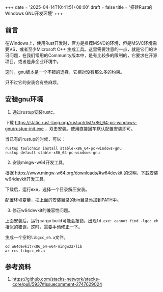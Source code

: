 +++
date = '2025-04-14T10:41:51+08:00'
draft = false
title = '搭建Rust的Windows GNU开发环境'
+++


## 前言

在Windows上，使用Rust开发时，官方是推荐MSVC的环境，但是MSVC环境需要VS，或者至少Microsoft C++ 生成工具。这里需要注意的一点，就是它们的许可问题，在我们常用的Community版本中，是有比较多的限制的，它要求在开源项目，或者是非企业环境中。

这时，gnu版本是一个不错的选择，它相对没有那么多的约束。

只不过它的安装会有些麻烦。

## 安装gnu环境

1. 通过rustup安装rustc。

下载 https://static.rust-lang.org/rustup/dist/x86_64-pc-windows-gnu/rustup-init.exe ，双击安装。使用直接回车默认配置安装即可。

当已有的rustup的时候，可以：

```
rustup toolchain install stable-x86_64-pc-windows-gnu
rustup default stable-x86_64-pc-windows-gnu
```

2. 安装mingw-w64开发工具。

根据 https://www.mingw-w64.org/downloads/#w64devkit 的说明，[下载](https://github.com/skeeto/w64devkit/releases)安装w64devkit开发工具。

下载后，运行exe，选择一个目录解压安装。

配置环境变量，把上面的安装目录的bin目录添加到PATH中。

3. 修正w64devkit的兼容性问题。

上面安装后，运行cargo build可能会报错，出现`ld.exe: cannot find -lgcc_eh`相似的错误。这时，需要手动修正一下。

生成一个空的`libgcc_eh.a`文件。

```shell
cd w64devkit/x86_64-w64-mingw32/lib
ar rcs libgcc_eh.a
```


## 参考资料

1. https://github.com/stacks-network/stacks-core/pull/5937#issuecomment-2747629024
